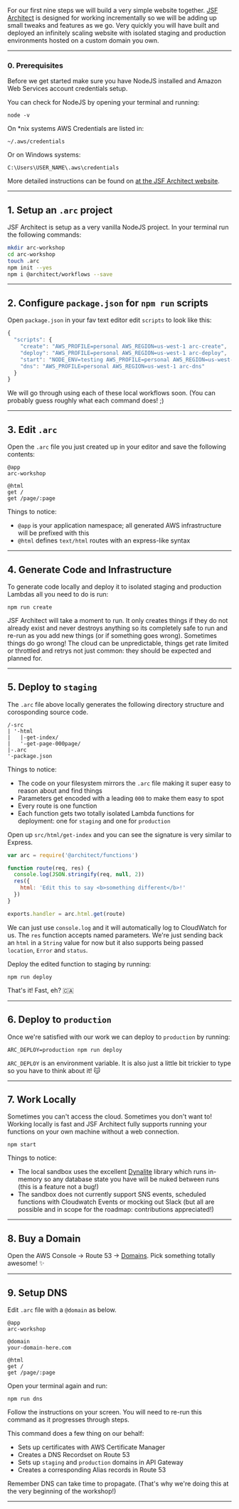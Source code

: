 For our first nine steps we will build a very simple website together. [JSF Architect](https://arc.codes) is designed for working incrementally so we will be adding up small tweaks and features as we go. Very quickly you will have built and deployed an infinitely scaling website with isolated staging and production environments hosted on a custom domain you own. 

---
### 0. Prerequisites

Before we get started make sure you have NodeJS installed and Amazon Web Services account credentials setup.

You can check for NodeJS by opening your terminal and running:

```
node -v
```

On *nix systems AWS Credentials are listed in:

```
~/.aws/credentials
```

Or on Windows systems:

```
C:\Users\USER_NAME\.aws\credentials
```

More detailed instructions can be found on [at the JSF Architect website](https://arc.codes/quickstart/setup).

---
## 1. Setup an `.arc` project

JSF Architect is setup as a very vanilla NodeJS project. In your terminal run the following commands:

```bash
mkdir arc-workshop
cd arc-workshop
touch .arc
npm init --yes
npm i @architect/workflows --save
```

---
## 2. Configure `package.json` for `npm run` scripts

Open `package.json` in your fav text editor edit `scripts` to look like this:

```javascript
{
  "scripts": {
    "create": "AWS_PROFILE=personal AWS_REGION=us-west-1 arc-create",
    "deploy": "AWS_PROFILE=personal AWS_REGION=us-west-1 arc-deploy",
    "start": "NODE_ENV=testing AWS_PROFILE=personal AWS_REGION=us-west-1 arc-sandbox",
    "dns": "AWS_PROFILE=personal AWS_REGION=us-west-1 arc-dns"
  }
}
```

We will go through using each of these local workflows soon. (You can probably guess roughly what each command does! ;)

---
## 3. Edit `.arc` 

Open the `.arc` file you just created up in your editor and save the following contents:

```.arc
@app
arc-workshop

@html
get /
get /page/:page
```

Things to notice:

- `@app` is your application namespace; all generated AWS infrastructure will be prefixed with this
- `@html` defines `text/html` routes with an express-like syntax

---
## 4. Generate Code and Infrastructure

To generate code locally and deploy it to isolated staging and production Lambdas all you need to do is run:

```
npm run create
```

JSF Architect will take a moment to run. It only creates things if they do not already exist and never destroys anything so its completely safe to run and re-run as you add new things (or if something goes wrong). Sometimes things do go wrong! The cloud can be unpredictable, things get rate limited or throttled and retrys not just common: they should be expected and planned for.

---
## 5. Deploy to `staging`

The `.arc` file above locally generates the following directory structure and corosponding source code.

```
/-src
| '-html
|   |-get-index/
|   '-get-page-000page/
|-.arc
'-package.json
```

Things to notice:

- The code on your filesystem mirrors the `.arc` file making it super easy to reason about and find things
- Parameters get encoded with a leading `000` to make them easy to spot
- Every route is one function
- Each function gets two totally isolated Lambda functions for deployment: one for `staging` and one for `production`

Open up `src/html/get-index` and you can see the signature is very similar to Express.

```javascript
var arc = require('@architect/functions')

function route(req, res) {
  console.log(JSON.stringify(req, null, 2))
  res({
    html: 'Edit this to say <b>something different</b>!'
  })
}

exports.handler = arc.html.get(route)
```

We can just use `console.log` and it will automatically log to CloudWatch for us. The `res` function accepts named parameters. We're just sending back an `html` in a `String` value for now but it also supports being passed `location`, `Error` and `status`.

Deploy the edited function to staging by running:

```
npm run deploy
```

That's it! Fast, eh? 🇨🇦

---
## 6. Deploy to `production`

Once we're satisfied with our work we can deploy to `production` by running:

```
ARC_DEPLOY=production npm run deploy
```

`ARC_DEPLOY` is an environment variable. It is also just a little bit trickier to type so you have to think about it! 😽


---
## 7. Work Locally

Sometimes you can't access the cloud. Sometimes you don't want to! Working locally is fast and JSF Architect fully supports running your functions on your own machine without a web connection.

```
npm start
```

Things to notice:

- The local sandbox uses the excellent [Dynalite](https://www.npmjs.com/package/dynalite) library which runs in-memory so any database state you have will be nuked between runs (this is a feature not a bug!)
- The sandbox does not currently support SNS events, scheduled functions with Cloudwatch Events or mocking out Slack (but all are possible and in scope for the roadmap: contributions appreciated!)

---
## 8. Buy a Domain

Open the AWS Console &rarr; Route 53 &rarr; [Domains](https://console.aws.amazon.com/route53/home?region=us-east-1#DomainListing:). Pick something totally awesome! ✨

---
## 9. Setup DNS

Edit `.arc` file with a `@domain` as below.

```.arc
@app
arc-workshop

@domain
your-domain-here.com

@html
get /
get /page/:page
```

Open your terminal again and run:

```
npm run dns
``` 

Follow the instructions on your screen. You will need to re-run this command as it progresses through steps. 

This command does a few thing on our behalf:

- Sets up certificates with AWS Certificate Manager
- Creates a DNS Recordset on Route 53
- Sets up `staging` and `production` domains in API Gateway
- Creates a corresponding Alias records in Route 53

Remember DNS can take time to propagate. (That's why we're doing this at the very beginning of the workshop!)

---
